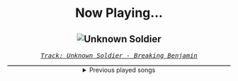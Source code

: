 <div align="center"> 
<h1>Now Playing...</h1>

![Unknown Soldier](https://i.scdn.co/image/ab67616d00001e027a3d77a6bd0814a5998f7749)
--
_<samp><a href="https://open.spotify.com/track/4u9UZQxoVkabuLZldQGHi6">Track: Unknown Soldier - Breaking Benjamin</a></samp>_

<div style="border: 1px #4B5054 solid"></div>
<details>
  <summary>
    Previous played songs
  </summary>
  <table>
    <thead>
      <tr>
        <th>
          Artist
        </th>
        <th>
          Song
        </th>
        <th>
          Link
        </th>
      </tr>
    </thead>
    <tbody>
      <tr><td>Breaking Benjamin</td><td>Unknown Soldier</td><td><a href="https://open.spotify.com/track/4u9UZQxoVkabuLZldQGHi6">https://open.spotify.com/track/4u9UZQxoVkabuLZldQGHi6</a></td></tr><tr><td>Orbit Culture</td><td>Bloodhound</td><td><a href="https://open.spotify.com/track/5ITUTmWTYZX7yAXqElVMrN">https://open.spotify.com/track/5ITUTmWTYZX7yAXqElVMrN</a></td></tr><tr><td>The Pretty Wild</td><td>PARADOX</td><td><a href="https://open.spotify.com/track/4KZUetMsBaYdvWcLQ3bF3x">https://open.spotify.com/track/4KZUetMsBaYdvWcLQ3bF3x</a></td></tr><tr><td>The Browning</td><td>OMNI</td><td><a href="https://open.spotify.com/track/6Ud1tsf0yNR4EGy55KZrvg">https://open.spotify.com/track/6Ud1tsf0yNR4EGy55KZrvg</a></td></tr><tr><td>Dayseeker</td><td>Crawl Back To My Coffin</td><td><a href="https://open.spotify.com/track/2p50qhRb0mnj9H8fLoQRf1">https://open.spotify.com/track/2p50qhRb0mnj9H8fLoQRf1</a></td></tr><tr><td>Bad Omens</td><td>Dying To Love</td><td><a href="https://open.spotify.com/track/1TPdMmb92BoWvDFQlCuVl0">https://open.spotify.com/track/1TPdMmb92BoWvDFQlCuVl0</a></td></tr><tr><td>Bad Omens</td><td>Specter</td><td><a href="https://open.spotify.com/track/4tYZITlkV2U7y09hM6TlE5">https://open.spotify.com/track/4tYZITlkV2U7y09hM6TlE5</a></td></tr><tr><td>Bad Omens</td><td>Impose</td><td><a href="https://open.spotify.com/track/4OYjNoPLCwAByzY70lA5ni">https://open.spotify.com/track/4OYjNoPLCwAByzY70lA5ni</a></td></tr><tr><td>Bad Omens</td><td>Dying To Love</td><td><a href="https://open.spotify.com/track/1TPdMmb92BoWvDFQlCuVl0">https://open.spotify.com/track/1TPdMmb92BoWvDFQlCuVl0</a></td></tr><tr><td>UNFINISH</td><td>Hora de Dios</td><td><a href="https://open.spotify.com/track/5QXyiFoXmnAsTB4bo1y1gj">https://open.spotify.com/track/5QXyiFoXmnAsTB4bo1y1gj</a></td></tr><tr><td>UNFINISH</td><td>Hora de Dios</td><td><a href="https://open.spotify.com/track/5QXyiFoXmnAsTB4bo1y1gj">https://open.spotify.com/track/5QXyiFoXmnAsTB4bo1y1gj</a></td></tr><tr><td>UNFINISH</td><td>Hora de Dios</td><td><a href="https://open.spotify.com/track/5QXyiFoXmnAsTB4bo1y1gj">https://open.spotify.com/track/5QXyiFoXmnAsTB4bo1y1gj</a></td></tr><tr><td>UNFINISH</td><td>Hora de Dios</td><td><a href="https://open.spotify.com/track/5QXyiFoXmnAsTB4bo1y1gj">https://open.spotify.com/track/5QXyiFoXmnAsTB4bo1y1gj</a></td></tr><tr><td>UNFINISH</td><td>Hora de Dios</td><td><a href="https://open.spotify.com/track/5QXyiFoXmnAsTB4bo1y1gj">https://open.spotify.com/track/5QXyiFoXmnAsTB4bo1y1gj</a></td></tr><tr><td>UNFINISH</td><td>Hora de Dios</td><td><a href="https://open.spotify.com/track/5QXyiFoXmnAsTB4bo1y1gj">https://open.spotify.com/track/5QXyiFoXmnAsTB4bo1y1gj</a></td></tr><tr><td>UNFINISH</td><td>Mock in Time</td><td><a href="https://open.spotify.com/track/3vhUTY48iRseUCNSSwLrhE">https://open.spotify.com/track/3vhUTY48iRseUCNSSwLrhE</a></td></tr><tr><td>Dakku</td><td>Ather</td><td><a href="https://open.spotify.com/track/4Lr31ZhQCO7blQwK3K8Mpx">https://open.spotify.com/track/4Lr31ZhQCO7blQwK3K8Mpx</a></td></tr><tr><td>DraGonis</td><td>Entropy Effect</td><td><a href="https://open.spotify.com/track/4ZQXCfeqXfAqYLjU6YOCKF">https://open.spotify.com/track/4ZQXCfeqXfAqYLjU6YOCKF</a></td></tr><tr><td>vylt</td><td>VYBRANCY</td><td><a href="https://open.spotify.com/track/6m5SRm3wZADoVHqzJvybtY">https://open.spotify.com/track/6m5SRm3wZADoVHqzJvybtY</a></td></tr><tr><td>Stariah</td><td>Eclipse</td><td><a href="https://open.spotify.com/track/4irCaGDHTj0REpi9YWs0lu">https://open.spotify.com/track/4irCaGDHTj0REpi9YWs0lu</a></td></tr>
    </tbody>
  </table>
</details>

</div>

